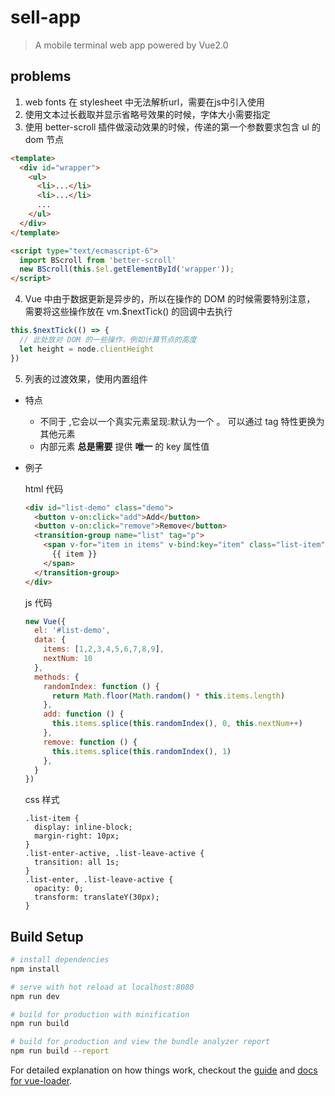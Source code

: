 # sell-app

> A mobile terminal web app powered by Vue2.0

## problems
1. web fonts 在 stylesheet 中无法解析url，需要在js中引入使用
2. 使用文本过长截取并显示省略号效果的时候，字体大小需要指定
3. 使用 better-scroll 插件做滚动效果的时候，传递的第一个参数要求包含 ul 的 dom 节点
```html
<template>
  <div id="wrapper">
    <ul>
      <li>...</li>
      <li>...</li>
      ...
    </ul>
  </div>
</template>

<script type="text/ecmascript-6">
  import BScroll from 'better-scroll'
  new BScroll(this.$el.getElementById('wrapper'));
</script>
```
4. Vue 中由于数据更新是异步的，所以在操作的 DOM 的时候需要特别注意，
需要将这些操作放在 vm.$nextTick() 的回调中去执行
```javascript
this.$nextTick(() => {
  // 此处放对 DOM 的一些操作，例如计算节点的高度
  let height = node.clientHeight
})
```
5. 列表的过渡效果，使用内置组件 <transition-group>
  - 特点
    - 不同于 <transition>,它会以一个真实元素呈现:默认为一个 <span>。
    可以通过 tag 特性更换为其他元素
    - 内部元素 **总是需要** 提供 **唯一** 的 key 属性值
  - 例子
  
    html 代码
    ```html
    <div id="list-demo" class="demo">
      <button v-on:click="add">Add</button>
      <button v-on:click="remove">Remove</button>
      <transition-group name="list" tag="p">
        <span v-for="item in items" v-bind:key="item" class="list-item">
          {{ item }}
        </span>
      </transition-group>
    </div>
    ```
    js 代码
    ```javascript
    new Vue({
      el: '#list-demo',
      data: {
        items: [1,2,3,4,5,6,7,8,9],
        nextNum: 10
      },
      methods: {
        randomIndex: function () {
          return Math.floor(Math.random() * this.items.length)
        },
        add: function () {
          this.items.splice(this.randomIndex(), 0, this.nextNum++)
        },
        remove: function () {
          this.items.splice(this.randomIndex(), 1)
        },
      }
    })
    ```
    css 样式
    ```stylesheet
    .list-item {
      display: inline-block;
      margin-right: 10px;
    }
    .list-enter-active, .list-leave-active {
      transition: all 1s;
    }
    .list-enter, .list-leave-active {
      opacity: 0;
      transform: translateY(30px);
    }
    ```

## Build Setup

``` bash
# install dependencies
npm install

# serve with hot reload at localhost:8080
npm run dev

# build for production with minification
npm run build

# build for production and view the bundle analyzer report
npm run build --report
```

For detailed explanation on how things work, checkout the [guide](http://vuejs-templates.github.io/webpack/) and [docs for vue-loader](http://vuejs.github.io/vue-loader).
